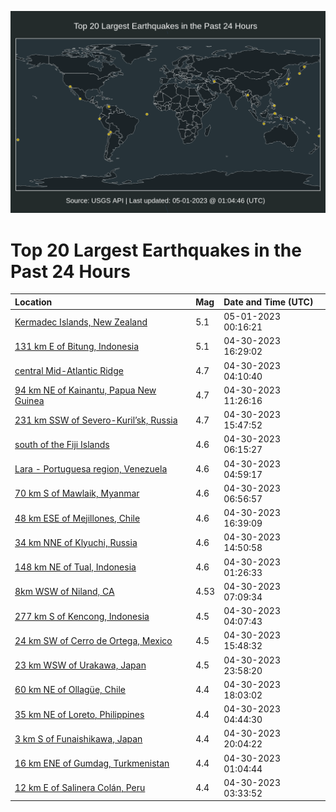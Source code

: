 ![Map](./map.png)

# Top 20 Largest Earthquakes in the Past 24 Hours

| Location | Mag | Date and Time (UTC) |
|:---|:---|:---|
| [Kermadec Islands, New Zealand](https://earthquake.usgs.gov/earthquakes/eventpage/us7000jx9j) | 5.1 | 05-01-2023 00:16:21 |
| [131 km E of Bitung, Indonesia](https://earthquake.usgs.gov/earthquakes/eventpage/us7000jx7c) | 5.1 | 04-30-2023 16:29:02 |
| [central Mid-Atlantic Ridge](https://earthquake.usgs.gov/earthquakes/eventpage/us7000jx3q) | 4.7 | 04-30-2023 04:10:40 |
| [94 km NE of Kainantu, Papua New Guinea](https://earthquake.usgs.gov/earthquakes/eventpage/us7000jx68) | 4.7 | 04-30-2023 11:26:16 |
| [231 km SSW of Severo-Kuril’sk, Russia](https://earthquake.usgs.gov/earthquakes/eventpage/us7000jx79) | 4.7 | 04-30-2023 15:47:52 |
| [south of the Fiji Islands](https://earthquake.usgs.gov/earthquakes/eventpage/us7000jx4q) | 4.6 | 04-30-2023 06:15:27 |
| [Lara - Portuguesa region, Venezuela](https://earthquake.usgs.gov/earthquakes/eventpage/us7000jx45) | 4.6 | 04-30-2023 04:59:17 |
| [70 km S of Mawlaik, Myanmar](https://earthquake.usgs.gov/earthquakes/eventpage/us7000jx4v) | 4.6 | 04-30-2023 06:56:57 |
| [48 km ESE of Mejillones, Chile](https://earthquake.usgs.gov/earthquakes/eventpage/us7000jx7g) | 4.6 | 04-30-2023 16:39:09 |
| [34 km NNE of Klyuchi, Russia](https://earthquake.usgs.gov/earthquakes/eventpage/us7000jx6w) | 4.6 | 04-30-2023 14:50:58 |
| [148 km NE of Tual, Indonesia](https://earthquake.usgs.gov/earthquakes/eventpage/us7000jx30) | 4.6 | 04-30-2023 01:26:33 |
| [8km WSW of Niland, CA](https://earthquake.usgs.gov/earthquakes/eventpage/ci40215575) | 4.53 | 04-30-2023 07:09:34 |
| [277 km S of Kencong, Indonesia](https://earthquake.usgs.gov/earthquakes/eventpage/us7000jx3k) | 4.5 | 04-30-2023 04:07:43 |
| [24 km SW of Cerro de Ortega, Mexico](https://earthquake.usgs.gov/earthquakes/eventpage/us7000jx76) | 4.5 | 04-30-2023 15:48:32 |
| [23 km WSW of Urakawa, Japan](https://earthquake.usgs.gov/earthquakes/eventpage/us7000jx9f) | 4.5 | 04-30-2023 23:58:20 |
| [60 km NE of Ollagüe, Chile](https://earthquake.usgs.gov/earthquakes/eventpage/us7000jx7y) | 4.4 | 04-30-2023 18:03:02 |
| [35 km NE of Loreto, Philippines](https://earthquake.usgs.gov/earthquakes/eventpage/us7000jx47) | 4.4 | 04-30-2023 04:44:30 |
| [3 km S of Funaishikawa, Japan](https://earthquake.usgs.gov/earthquakes/eventpage/us7000jx8m) | 4.4 | 04-30-2023 20:04:22 |
| [16 km ENE of Gumdag, Turkmenistan](https://earthquake.usgs.gov/earthquakes/eventpage/us7000jx2s) | 4.4 | 04-30-2023 01:04:44 |
| [12 km E of Salinera Colán, Peru](https://earthquake.usgs.gov/earthquakes/eventpage/us7000jx3g) | 4.4 | 04-30-2023 03:33:52 |
